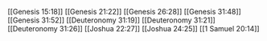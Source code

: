 [[Genesis 15:18]]
[[Genesis 21:22]]
[[Genesis 26:28]]
[[Genesis 31:48]]
[[Genesis 31:52]]
[[Deuteronomy 31:19]]
[[Deuteronomy 31:21]]
[[Deuteronomy 31:26]]
[[Joshua 22:27]]
[[Joshua 24:25]]
[[1 Samuel 20:14]]
